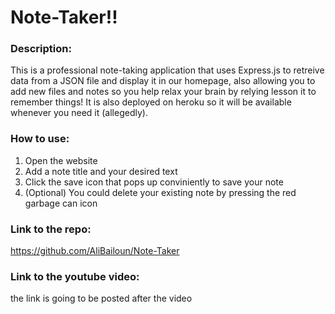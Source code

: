 # Note-Taker!!

### Description:
This is a professional note-taking application that uses Express.js to retreive data from a JSON file and display it in our homepage, also allowing you to add new files and notes so you help relax your brain by relying lesson it to remember things! It is also deployed on heroku so it will be available whenever you need it (allegedly).

### How to use:
1. Open the website
2. Add a note title and your desired text
3. Click the save icon that pops up conviniently to save your note
4. (Optional) You could delete your existing note by pressing the red garbage can icon

### Link to the repo:
https://github.com/AliBailoun/Note-Taker

### Link to the youtube video:

the link is going to be posted after the video


